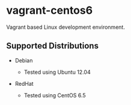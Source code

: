vagrant-centos6
===============

Vagrant based Linux development environment.

Supported Distributions
---------------

* Debian

  - Tested using Ubuntu 12.04

* RedHat

  - Tested using CentOS 6.5
